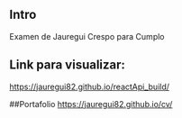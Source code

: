 ## Intro
Examen de Jauregui Crespo para Cumplo

## Link para visualizar:
https://jauregui82.github.io/reactApi_build/


##Portafolio 
https://jauregui82.github.io/cv/
